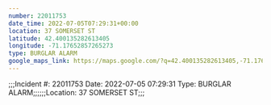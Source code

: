```yaml
---
number: 22011753
date_time: 2022-07-05T07:29:31+00:00
location: 37 SOMERSET ST
latitude: 42.400135282613405
longitude: -71.17652857265273
type: BURGLAR ALARM
google_maps_link: https://maps.google.com/?q=42.400135282613405,-71.17652857265273
---
```


;;;Incident #: 22011753  Date: 2022-07-05 07:29:31   Type: BURGLAR ALARM;;;;;;Location: 37 SOMERSET ST;;;

